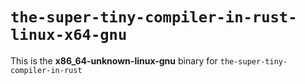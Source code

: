 # `the-super-tiny-compiler-in-rust-linux-x64-gnu`

This is the **x86_64-unknown-linux-gnu** binary for `the-super-tiny-compiler-in-rust`
